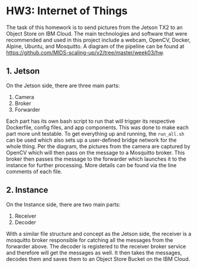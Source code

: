 # HW3: Internet of Things

The task of this homework is to send pictures from the Jetson TX2 to an Object Store on IBM Cloud. The main technologies and software that were recommended and used in this project include a webcam, OpenCV, Docker, Alpine, Ubuntu, and Mosquitto. A diagram of the pipeline can be found at https://github.com/MIDS-scaling-up/v2/tree/master/week03/hw.

## 1. Jetson

On the Jetson side, there are three main parts:
1. Camera
2. Broker
3. Forwarder

Each part has its own bash script to run that will trigger its respective Dockerfile, config files, and app components. This was done to make each part more unit testable. To get everything up and running, the `run_all.sh` can be used which also sets up a user-defined bridge network for the whole thing. Per the diagram, the pictures from the camera are captured by OpenCV which will then pass on the message to a Mosquitto broker. This broker then passes the message to the forwarder which launches it to the instance for further processing. More details can be found via the line comments of each file.

## 2. Instance

On the Instance side, there are two main parts:
1. Receiver 
2. Decoder

With a similar file structure and concept as the Jetson side, the receiver is a mosquitto broker responsible for catching all the messages from the forwarder above. The decoder is registered to the receiver broker service and therefore will get the messages as well. It then takes the messages, decodes them and saves them to an Object Store Bucket on the IBM Cloud.

